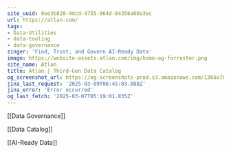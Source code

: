 ```yaml
---
site_uuid: 8ee3b820-4dcd-4755-964d-84356a60a3ec
url: https://atlan.com/
tags:
- Data-Utilities
- data-tooling
- data-governance
zinger: 'Find, Trust, and Govern AI-Ready Data'
image: https://website-assets.atlan.com/img/home-og-forrester.png
site_name: Atlan
title: Atlan | Third-Gen Data Catalog
og_screenshot_url: https://og-screenshots-prod.s3.amazonaws.com/1366x768/80/false/81e81681e94df9e8271319f6b58ec516a239275dd51f22b7244fb6602109cace.jpeg
jina_last_request: '2025-03-09T06:45:03.088Z'
jina_error: 'Error occurred'
og_last_fetch: '2025-03-07T05:19:01.835Z'
---
```

[[Data Governance]]

[[Data Catalog]]

[[AI-Ready Data]]


